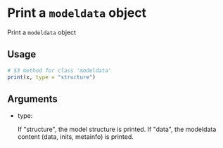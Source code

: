 # Print a `modeldata` object

Print a `modeldata` object

## Usage

``` r
# S3 method for class 'modeldata'
print(x, type = "structure")
```

## Arguments

- type:

  If "structure", the model structure is printed. If "data", the
  modeldata content (data, inits, metainfo) is printed.
